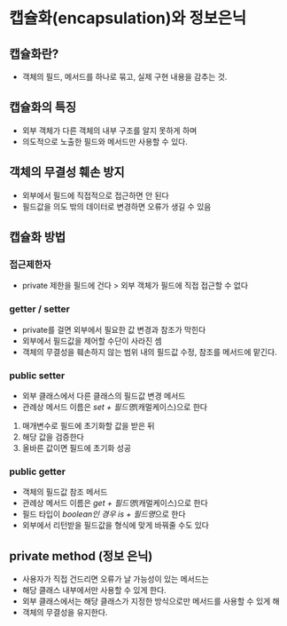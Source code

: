 # 캡슐화(encapsulation)와 정보은닉

## 캡슐화란?
- 객체의 필드, 메서드를 하나로 묶고, 실제 구현 내용을 감추는 것.

## 캡슐화의 특징
- 외부 객체가 다른 객체의 내부 구조를 알지 못하게 하며
- 의도적으로 노출한 필드와 메서드만 사용할 수 있다. 

## 객체의 무결성 훼손 방지
- 외부에서 필드에 직접적으로 접근하면 안 된다
- 필드값을 의도 밖의 데이터로 변경하면 오류가 생길 수 있음

## 캡슐화 방법
### 접근제한자
- private 제한을 필드에 건다 > 외부 객체가 필드에 직접 접근할 수 없다

### getter / setter
- private를 걸면 외부에서 필요한 값 변경과 참조가 막힌다
- 외부에서 필드값을 제어할 수단이 사라진 셈
- 객체의 무결성을 훼손하지 않는 범위 내의 필드값 수정, 참조를 메서드에 맡긴다.

### public setter
- 외부 클래스에서 다른 클래스의 필드값 변경 메서드
- 관례상 메서드 이름은 *set + 필드명*(캐멀케이스)으로 한다
1. 매개변수로 필드에 초기화할 값을 받은 뒤
2. 해당 값을 검증한다
3. 올바른 값이면 필드에 초기화 성공

### public getter
- 객체의 필드값 참조 메서드
- 관례상 메서드 이름은 *get + 필드명*(캐멀케이스)으로 한다
- 필드 타입이 *boolean인 경우* *is + 필드명*으로 한다
- 외부에서 리턴받을 필드값을 형식에 맞게 바꿔줄 수도 있다

## private method (정보 은닉)
- 사용자가 직접 건드리면 오류가 날 가능성이 있는 메서드는
- 해당 클래스 내부에서만 사용할 수 있게 한다.
- 외부 클래스에서는 해당 클래스가 지정한 방식으로만 메서드를 사용할 수 있게 해
- 객체의 무결성을 유지한다.